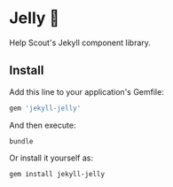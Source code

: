 # Jelly 🍥

Help Scout's Jekyll component library.


## Install

Add this line to your application's Gemfile:

```ruby
gem 'jekyll-jelly'
```

And then execute:
```
bundle
```

Or install it yourself as:
```
gem install jekyll-jelly
```
